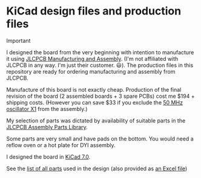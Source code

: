 # KiCad design files and production files

> [!IMPORTANT]
> I designed the board from the very beginning with intention to manufacture it using [JLCPCB Manufacturing and Assembly](https://jlcpcb.com/capabilities/pcb-assembly-capabilities). (I'm not affiliated with JLCPCB in any way. I'm just their customer. :smiley:). The production files in this repository are ready for ordering manufacturing and assembly from JLCPCB. 
> 
> Manufacture of this board is not exactly cheap. Production of the final revision of the board (2 assembled boards + 3 spare PCBs) cost me $194 + shipping costs. (However you can save $33 if you exclude the [50 MHz oscillator X1](https://jlcpcb.com/partdetail/Xtaltq-NT0503DH3I507BN50/C2920832) from the assembly.)
> 
> My selection of parts was dictated by availability of suitable parts in the [JLCPCB Assembly Parts Library](http://jlcpcb.com/parts).
> 
> Some parts are very small and have pads on the bottom. You would need a reflow oven or a hot plate for DYI assembly.

I designed the board in [KiCad 7.0](https://www.kicad.org/).

See the [list of all parts](MicroZed_carrier_board_v4_parts.pdf) used in the design (also provided as [an Excel file](MicroZed_carrier_board_v4_parts.xlsx))

